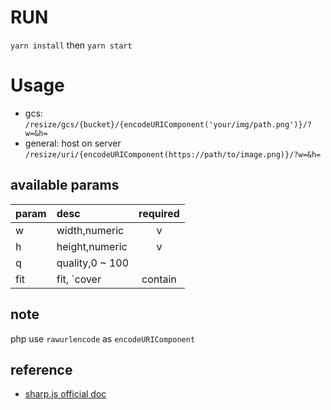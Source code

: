 # RUN
`yarn install` then `yarn start`

# Usage
* gcs: `/resize/gcs/{bucket}/{encodeURIComponent('your/img/path.png')}/?w=&h=`
* general: host on server `/resize/uri/{encodeURIComponent(https://path/to/image.png)}/?w=&h=`

## available params
| param | desc                                                       | required |
| :---- | :--------------------------------------------------------- | :------: |
| w     | width,numeric                                              |    v     |
| h     | height,numeric                                             |    v     |
| q     | quality,0 ~ 100                                            |          |
| fit   | fit, `cover|contain|fill|inside|outside`, default: `cover` |          |

## note
php use `rawurlencode` as `encodeURIComponent`

## reference
* [sharp.js official doc](https://sharp.pixelplumbing.com/)
